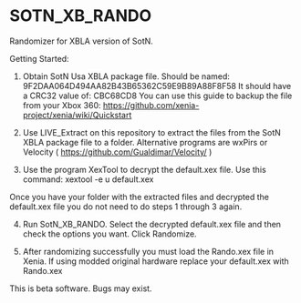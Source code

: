# SOTN_XB_RANDO
Randomizer for XBLA version of SotN.

Getting Started:
1. Obtain SotN Usa XBLA package file. Should be named: 9F2DAA064D494AA82B43B65362C59E9B89A88F8F58
It should have a CRC32 value of: CBC68CD8
You can use this guide to backup the file from your Xbox 360: https://github.com/xenia-project/xenia/wiki/Quickstart

2. Use LIVE_Extract on this repository to extract the files from the SotN XBLA package file to a folder. Alternative programs are wxPirs or Velocity ( https://github.com/Gualdimar/Velocity/ )

3. Use the program XexTool to decrypt the default.xex file. Use this command:
xextool -e u default.xex

Once you have your folder with the extracted files and decrypted the default.xex file you do not need to do steps 1 through 3 again.

4. Run SotN_XB_RANDO. Select the decrypted default.xex file and then check the options you want. Click Randomize. 

5. After randomizing successfully you must load the Rando.xex file in Xenia. If using modded original hardware replace your default.xex with Rando.xex

This is beta software. Bugs may exist.
